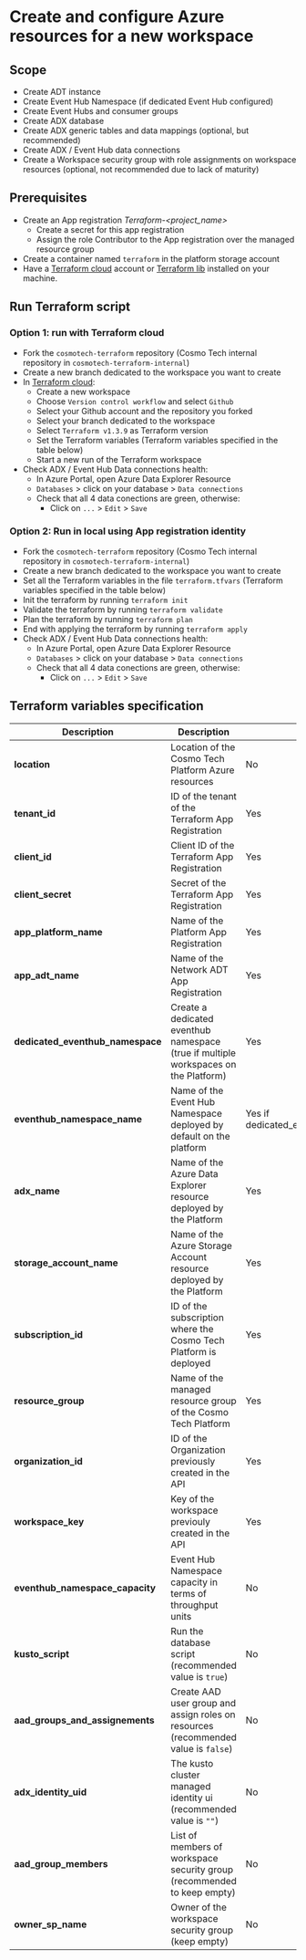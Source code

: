 # Create and configure Azure resources for a new workspace

## Scope
* Create ADT instance
* Create Event Hub Namespace (if dedicated Event Hub configured)
* Create Event Hubs and consumer groups
* Create ADX database
* Create ADX generic tables and data mappings (optional, but recommended)
* Create ADX / Event Hub data connections
* Create a Workspace security group with role assignments on workspace resources (optional, not recommended due to lack of maturity)

## Prerequisites
* Create an App registration *Terraform-<project_name>* 
  * Create a secret for this app registration
  * Assign the role Contributor to the App registration over the managed resource group
* Create a container named `terraform` in the platform storage account
* Have a [Terraform cloud](https://app.terraform.io) account or [Terraform lib](https://developer.hashicorp.com/terraform/cli/install/apt) installed on your machine.

## Run Terraform script
### Option 1: run with Terraform cloud
* Fork the `cosmotech-terraform` repository (Cosmo Tech internal repository in `cosmotech-terraform-internal`)
* Create a new branch dedicated to the workspace you want to create
* In [Terraform cloud](https://app.terraform.io):
  * Create a new workspace
  * Choose `Version control workflow` and select `Github`
  * Select your Github account and the repository you forked
  * Select your branch dedicated to the workspace
  * Select `Terraform v1.3.9` as Terraform version
  * Set the Terraform variables (Terraform variables specified in the table below)
  * Start a new run of the Terraform workspace
* Check ADX / Event Hub Data connections health:
  * In Azure Portal, open Azure Data Explorer Resource
  * `Databases` > click on your database > `Data connections`
  * Check that all 4 data conections are green, otherwise:
    * Click on `...` > `Edit` > `Save`

### Option 2: Run in local using App registration identity
* Fork the `cosmotech-terraform` repository (Cosmo Tech internal repository in `cosmotech-terraform-internal`)
* Create a new branch dedicated to the workspace you want to create
* Set all the Terraform variables in the file `terraform.tfvars` (Terraform variables specified in the table below)
* Init the terraform by running `terraform init`
* Validate the terraform by running `terraform validate`
* Plan the terraform by running `terraform plan`
* End with applying the terraform by running `terraform apply`
* Check ADX / Event Hub Data connections health:
  * In Azure Portal, open Azure Data Explorer Resource
  * `Databases` > click on your database > `Data connections`
  * Check that all 4 data conections are green, otherwise:
    * Click on `...` > `Edit` > `Save`

## Terraform variables specification

| Description                      | Description                                                        | Mandatory             | Type         | Default             | Example                               |
| -------------------------------- | ------------------------------------------------------------------ | --------------------- | ------------ | ------------------- | ------------------------------------- |
| **location**                     | Location of the Cosmo Tech Platform Azure resources                | No                    | String       | West Europe         | West Europe                           |
| **tenant_id**                    | ID of the tenant of the Terraform App Registration                 | Yes                   | String       |                     | e413b834-8be8-4822-a370-be619545cb49  |
| **client_id**                    | Client ID of the Terraform App Registration                        | Yes                   | String       |                     | abcdefgh-1234-5678-abcd-123456789ABC  |
| **client_secret**                | Secret of the Terraform App Registration                           | Yes                   | String       |                     | XXXXXXXxxxxxYYYYYYyyyyyyyZZZZZZzzzzz  |
| **app_platform_name**            | Name of the Platform App Registration                              | Yes                   | String       |                     | Cosmo Tech Platform for Project       |
| **app_adt_name**                 | Name of the Network ADT App Registration                           | Yes                   | String       |                     | Cosmo Tech Network ADT for Project    |
| **dedicated_eventhub_namespace** | Create a dedicated eventhub namespace (true if multiple workspaces on the Platform)| Yes   | String       | true                | false                                 |
| **eventhub_namespace_name**      | Name of the Event Hub Namespace deployed by default on the platform| Yes if dedicated_eventhub_namespace=false | String       | | evnamespacexxxxx                      |
| **adx_name**                     | Name of the Azure Data Explorer resource deployed by the Platform  | Yes                   | String       |                     | kustoxxxxxxx                          |
| **storage_account_name**         | Name of the Azure Storage Account resource deployed by the Platform| Yes                   | String       |                     | storagexxxxxxx                        |
| **subscription_id**              | ID of the subscription where the Cosmo Tech Platform is deployed   | Yes                   | String       |                     | abcdefgh-1234-5678-abcd-123456789ABC  |
| **resource_group**               | Name of the managed resource group of the Cosmo Tech Platform      | Yes                   | String       |                     | mrg-cosmotechsdtplatform-20230101     |
| **organization_id**              | ID of the Organization previously created in the API               | Yes                   | String       |                     | o-xxxxxxxxxx                          |
| **workspace_key**                | Key of the workspace previouly created in the API                  | Yes                   | String       |                     | supplychainworkspace                  |
| **eventhub_namespace_capacity**  | Event Hub Namespace capacity in terms of throughput units          | No                    | Integer      | 2                   | 2                                     |
| **kusto_script**                 | Run the database script (recommended value is `true`)              | No                    | String       | true                | true                                  |
| **aad_groups_and_assignements**  | Create AAD user group and assign roles on resources (recommended value is `false`) | No    | String       | false               | false                                 |
| **adx_identity_uid**             | The kusto cluster managed identity ui (recommended value is `""`)  | No                    | String       |                     |                                       |
| **aad_group_members**            | List of members of workspace security group (recommended to keep empty) | No               | list(String) | []                  |                                       |
| **owner_sp_name**                | Owner of the workspace security group (keep empty)                 | No                    | String       |                     |                                       |

